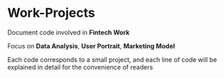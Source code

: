 # Work-Projects
Document code involved in **Fintech Work**

Focus on **Data Analysis**, **User Portrait**, **Marketing Model**

Each code corresponds to a small project, and each line of code will be explained in detail for the convenience of readers
